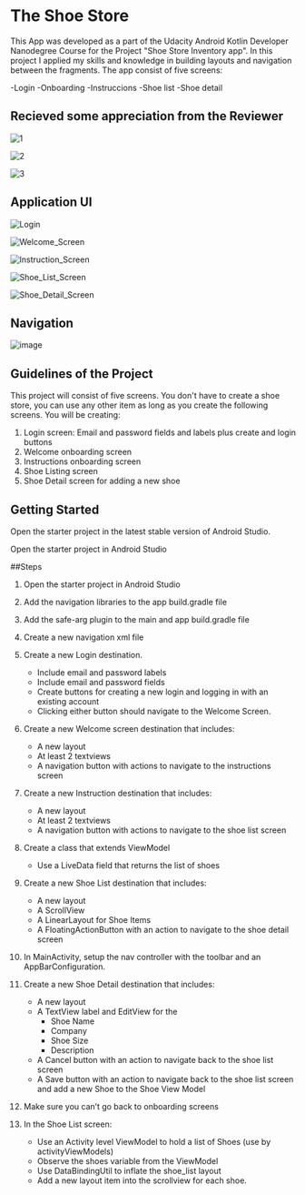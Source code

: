 # The Shoe Store
This App was developed as a part of the Udacity Android Kotlin Developer Nanodegree Course for the Project "Shoe Store Inventory app". In this project I applied my skills and knowledge in building layouts and navigation between the fragments. The app consist of five screens:

-Login
-Onboarding
-Instruccions
-Shoe list
-Shoe detail

## Recieved some appreciation from the Reviewer

![1](https://user-images.githubusercontent.com/113074664/192350370-a404bc98-f43e-450f-9603-d94df3336801.png)

![2](https://user-images.githubusercontent.com/113074664/192350433-efb24636-646d-4983-82b4-21444427c3af.png)

![3](https://user-images.githubusercontent.com/113074664/192350476-1c98263b-f264-4a03-8f02-f32fadd29f43.png)

## Application UI

![Login](https://user-images.githubusercontent.com/113074664/192354113-1121694f-1e46-4155-8852-1d6455ec995d.png)

![Welcome_Screen](https://user-images.githubusercontent.com/113074664/192354149-e01c4a89-2f3d-4fc4-8b98-360d685dc698.png) 

![Instruction_Screen](https://user-images.githubusercontent.com/113074664/192354198-cd82c5a3-8779-4f62-a1a2-cc6d7235c70a.png) 

![Shoe_List_Screen](https://user-images.githubusercontent.com/113074664/192354227-ce75e21e-06c1-4427-b39c-b2ae67499cb0.png) 

![Shoe_Detail_Screen](https://user-images.githubusercontent.com/113074664/192354695-ace25b2b-938c-404e-b009-9d488c0bc4b0.png)

## Navigation

![image](https://user-images.githubusercontent.com/113074664/192354950-bf601c68-5dc6-4186-9021-4816f9a2524c.png)





## Guidelines of the Project 

This project will consist of five screens. You don't have to create a shoe store, you can use any other item as long as you create the following screens. You will be creating:

1. Login screen: Email and password fields and labels plus create and login buttons
2. Welcome onboarding screen
3. Instructions onboarding screen
4. Shoe Listing screen
5. Shoe Detail screen for adding a new shoe

## Getting Started

Open the starter project in the latest stable version of Android Studio.

Open the starter project in Android Studio

##Steps

1. Open the starter project in Android Studio

2. Add the navigation libraries to the app build.gradle file

3. Add the safe-arg plugin to the main and app build.gradle file

4. Create a new navigation xml file

5. Create a new Login destination.

   * Include email and password labels 

   - Include email and password fields
   - Create buttons for creating a new login and logging in with an existing account
   - Clicking either button should navigate to the Welcome Screen.

6. Create a new Welcome screen destination that includes:

   * A new layout
   * At least 2 textviews
   * A navigation button with actions to navigate to the instructions screen

7. Create a new Instruction destination that includes:

   * A new layout
   * At least 2 textviews
   * A navigation button with actions to navigate to the shoe list screen

8. Create a class that extends ViewModel

   *  Use a LiveData field that returns the list of shoes

9. Create a new Shoe List destination that includes:

   * A new layout
   * A ScrollView
   * A LinearLayout for Shoe Items
   * A FloatingActionButton with an action to navigate to the shoe detail screen

10. In MainActivity, setup the nav controller with the toolbar and an AppBarConfiguration.

11. Create a new Shoe Detail destination that includes:

    * A new layout
    * A TextView label and EditView for the
      * Shoe Name
      * Company
      * Shoe Size
      * Description
    * A Cancel button with an action to navigate back to the shoe list screen
    * A Save button with an action to navigate back to the shoe list screen and add a new Shoe to the Shoe View Model

12. Make sure you can’t go back to onboarding screens

13. In the Shoe List screen:

    * Use an Activity level ViewModel to hold a list of Shoes (use by activityViewModels)
    * Observe the shoes variable from the ViewModel
    * Use DataBindingUtil to inflate the shoe_list layout
    * Add a new layout item into the scrollview for each shoe.
